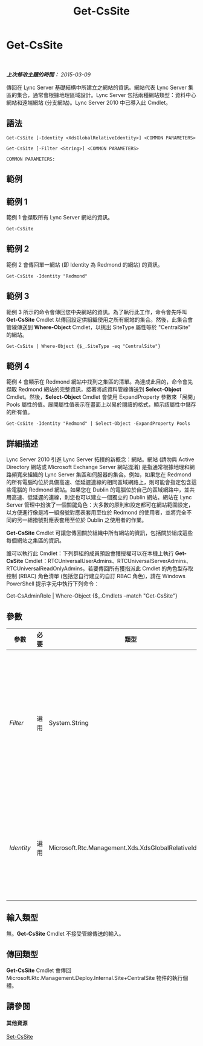 ﻿---
title: Get-CsSite
TOCTitle: Get-CsSite
ms:assetid: 0e5fd5b8-17aa-433d-9915-3b88281fa2c2
ms:mtpsurl: https://technet.microsoft.com/zh-tw/library/Gg398185(v=OCS.15)
ms:contentKeyID: 49290092
ms.date: 08/10/2015
mtps_version: v=OCS.15
ms.translationtype: HT
---

# Get-CsSite

 

_**上次修改主題的時間：** 2015-03-09_

傳回在 Lync Server 基礎結構中所建立之網站的資訊。網站代表 Lync Server 集區的集合，通常會根據地理區域設計。Lync Server 包括兩種網站類型：資料中心網站和遠端網站 (分支網站)。Lync Server 2010 中已導入此 Cmdlet。

## 語法

    Get-CsSite [-Identity <XdsGlobalRelativeIdentity>] <COMMON PARAMETERS>

    Get-CsSite [-Filter <String>] <COMMON PARAMETERS>

    COMMON PARAMETERS:

## 範例

## 範例 1

範例 1 會擷取所有 Lync Server 網站的資訊。

    Get-CsSite

## 範例 2

範例 2 會傳回單一網站 (即 Identity 為 Redmond 的網站) 的資訊。

    Get-CsSite -Identity "Redmond"

## 範例 3

範例 3 所示的命令會傳回您中央網站的資訊。為了執行此工作，命令會先呼叫 **Get-CsSite** Cmdlet 以傳回設定供組織使用之所有網站的集合。然後，此集合會管線傳送到 **Where-Object** Cmdlet，以挑出 SiteType 屬性等於 "CentralSite" 的網站。

    Get-CsSite | Where-Object {$_.SiteType -eq "CentralSite"}

## 範例 4

範例 4 會顯示在 Redmond 網站中找到之集區的清單。為達成此目的，命令會先擷取 Redmond 網站的完整資訊，接著將該資料管線傳送到 **Select-Object** Cmdlet。然後，**Select-Object** Cmdlet 會使用 ExpandProperty 參數來「展開」Pools 屬性的值。展開屬性值表示在畫面上以易於閱讀的格式，顯示該屬性中儲存的所有值。

    Get-CsSite -Identity "Redmond" | Select-Object -ExpandProperty Pools

## 詳細描述

Lync Server 2010 引進 Lync Server 拓撲的新概念：網站。網站 (請勿與 Active Directory 網站或 Microsoft Exchange Server 網站混淆) 是指通常根據地理和網路頻寬來組織的 Lync Server 集區和伺服器的集合。例如，如果您在 Redmond 的所有電腦均位於具備高速、低延遲連線的相同區域網路上，則可能會指定包含這些電腦的 Redmond 網站。如果您在 Dublin 的電腦位於自己的區域網路中，並共用高速、低延遲的連線，則您也可以建立一個獨立的 Dublin 網站。網站在 Lync Server 管理中扮演了一個關鍵角色：大多數的原則和設定都可在網站範圍設定，以方便進行像是將一組撥號對應表套用至位於 Redmond 的使用者，並將完全不同的另一組撥號對應表套用至位於 Dublin 之使用者的作業。

**Get-CsSite** Cmdlet 可讓您傳回關於組織中所有網站的資訊，包括關於組成這些每個網站之集區的資訊。

誰可以執行此 Cmdlet：下列群組的成員預設會獲授權可以在本機上執行 **Get-CsSite** Cmdlet：RTCUniversalUserAdmins、RTCUniversalServerAdmins、RTCUniversalReadOnlyAdmins。若要傳回所有獲指派此 Cmdlet 的角色型存取控制 (RBAC) 角色清單 (包括您自行建立的自訂 RBAC 角色)，請在 Windows PowerShell 提示字元中執行下列命令：

Get-CsAdminRole | Where-Object {$\_.Cmdlets –match "Get-CsSite"}

## 參數


<table>
<colgroup>
<col style="width: 25%" />
<col style="width: 25%" />
<col style="width: 25%" />
<col style="width: 25%" />
</colgroup>
<thead>
<tr class="header">
<th>參數</th>
<th>必要</th>
<th>類型</th>
<th>說明</th>
</tr>
</thead>
<tbody>
<tr class="odd">
<td><p><em>Filter</em></p></td>
<td><p>選用</p></td>
<td><p>System.String</p></td>
<td><p>可讓您在指定要傳回的網站 Identity 時使用萬用字元。例如，此語法會傳回 Identity 包含字串值 &quot;Dublin&quot; 的所有集區：-Filter &quot;*Dublin*&quot;。</p>
<p>請注意，您無法在同一個命令中使用 Filter 和 Identity。</p>
<p></p></td>
</tr>
<tr class="even">
<td><p><em>Identity</em></p></td>
<td><p>選用</p></td>
<td><p>Microsoft.Rtc.Management.Xds.XdsGlobalRelativeIdentity</p></td>
<td><p>要傳回之網站的名稱。請注意，您應該只指定網站名稱；例如：-Identity &quot;Redmond&quot;。在指定 Identity 時，請勿使用 &quot;site:Redmond&quot; 的格式。</p></td>
</tr>
</tbody>
</table>


## 輸入類型

無。**Get-CsSite** Cmdlet 不接受管線傳送的輸入。

## 傳回類型

**Get-CsSite** Cmdlet 會傳回 Microsoft.Rtc.Management.Deploy.Internal.Site+CentralSite 物件的執行個體。

## 請參閱

#### 其他資源

[Set-CsSite](set-cssite.md)

